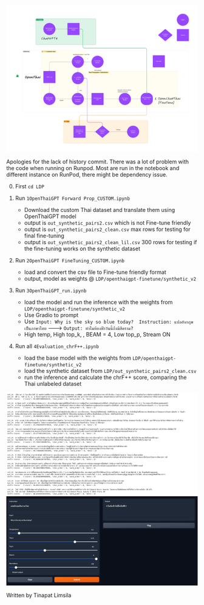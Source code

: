 
<div align="center">
  <a href="LDP_Architecture.png">
    <img src="LDP_Architecture.png" alt="LDP_Architecture" width="800">
  </a>
</div>

Apologies for the lack of history commit. There was a lot of problem with the code when running on Runpod.
Most are run in the notebook and different instance on RunPod, there might be dependency issue.

0. First `cd LDP`

1. Run `1OpenThaiGPT Forward Prop_CUSTOM.ipynb`
    - Download the custom Thai dataset and translate them using OpenThaiGPT model
    - output is `out_synthetic_pairs2.csv` which is not Fine-tune friendly
    - output is `out_synthetic_pairs2_clean.csv` max rows for testing for final fine-tuning
    - output is `out_synthetic_pairs2_clean_lil.csv` 300 rows for testing if the fine-tuning works on the synthetic dataset

2. Run `2OpenThaiGPT FineTuning_CUSTOM.ipynb`
    - load and convert the csv file to Fine-tune friendly format
    - output, model as weights @ `LDP/openthaigpt-finetune/synthetic_v2`

3. Run `3OpenThaiGPT_run.ipynb`
    - load the model and run the inference with the weights from `LDP/openthaigpt-finetune/synthetic_v2`
    - Use Gradio to prompt
    - Use `Input: Why is the sky so blue today?  Instruction: แปลอังกฤษเป็นภาษาไทย` ---> `Output: ทำไมท้องฟ้าวันนี้ถึงมีสีคราม?`
    - High temp, High top_k, , BEAM = 4, Low top_p, Stream ON

4. Run all `4Evaluation_chrF++.ipynb`
    - load the base model with the weights from `LDP/openthaigpt-finetune/synthetic_v2`
    - load the synthetic dataset from `LDP/out_synthetic_pairs2_clean.csv`
    - run the inference and calculate the chrF++ score, comparing the Thai unlabeled dataset
<div align="center">
  <a href="BackPropagation_Result.png">
    <img src="BackPropagation_Result.png" alt="BackPropagation_Result" width="800">
  </a>
</div>


<div align="center">
  <a href="interface_example.png">
    <img src="interface_example.png" alt="interface_example" width="800">
  </a>
</div>


Written by Tinapat Limsila
